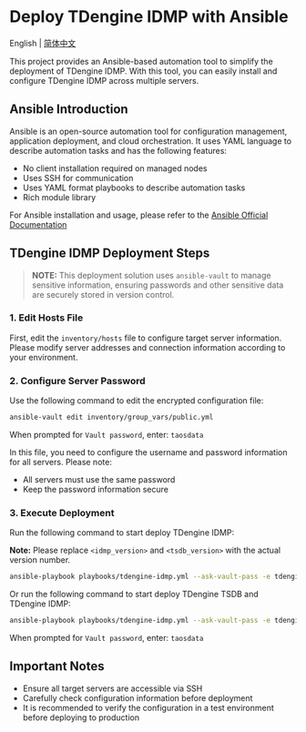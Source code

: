 # Deploy TDengine IDMP with Ansible

English | [简体中文](README-CN.md)

This project provides an Ansible-based automation tool to simplify the deployment of TDengine IDMP. With this tool, you can easily install and configure TDengine IDMP across multiple servers.

## Ansible Introduction

Ansible is an open-source automation tool for configuration management, application deployment, and cloud orchestration. It uses YAML language to describe automation tasks and has the following features:

- No client installation required on managed nodes
- Uses SSH for communication
- Uses YAML format playbooks to describe automation tasks
- Rich module library

For Ansible installation and usage, please refer to the [Ansible Official Documentation](https://docs.ansible.com/ansible/latest/getting_started/index.html)

## TDengine IDMP Deployment Steps

> **NOTE:**
> This deployment solution uses `ansible-vault` to manage sensitive information, ensuring passwords and other sensitive data are securely stored in version control.

### 1. Edit Hosts File

First, edit the `inventory/hosts` file to configure target server information. Please modify server addresses and connection information according to your environment.

### 2. Configure Server Password

Use the following command to edit the encrypted configuration file:

```bash
ansible-vault edit inventory/group_vars/public.yml
```

When prompted for `Vault password`, enter: `taosdata`

In this file, you need to configure the username and password information for all servers. Please note:
- All servers must use the same password
- Keep the password information secure

### 3. Execute Deployment

Run the following command to start deploy TDengine IDMP:

**Note:** Please replace `<idmp_version>` and `<tsdb_version>` with the actual version number.

```bash
ansible-playbook playbooks/tdengine-idmp.yml --ask-vault-pass -e tdengine_idmp_version=<idmp_version>
```

Or run the following command to start deploy TDengine TSDB and TDengine IDMP:

```bash
ansible-playbook playbooks/tdengine-idmp.yml --ask-vault-pass -e tdengine_idmp_version=<idmp_version> -e deploy_tdengine=true -e tdengine_version=<tsdb_version>
```

When prompted for `Vault password`, enter: `taosdata`

## Important Notes

- Ensure all target servers are accessible via SSH
- Carefully check configuration information before deployment
- It is recommended to verify the configuration in a test environment before deploying to production